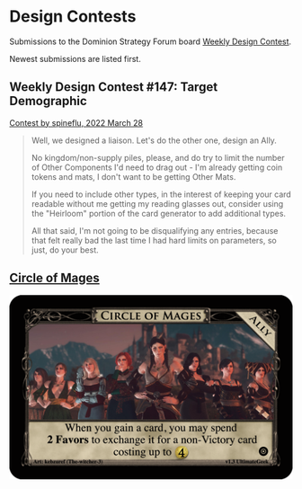 # Design Contests
Submissions to the Dominion Strategy Forum board
[Weekly Design Contest](http://forum.dominionstrategy.com/index.php?board=74.0).

Newest submissions are listed first.

## Weekly Design Contest #147: Target Demographic
[Contest by spineflu, 2022 March 28](http://forum.dominionstrategy.com/index.php?topic=21156.0)

> Well, we designed a liaison. Let's do the other one, design an Ally.
>
> No kingdom/non-supply piles, please, and do try to limit the number of Other Components I'd need to drag out - I'm already getting coin tokens and mats, I don't want to be getting Other Mats.
>
> If you need to include other types, in the interest of keeping your card readable without me getting my reading glasses out, consider using the "Heirloom" portion of the card generator to add additional types.
>
> All that said, I'm not going to be disqualifying any entries, because that felt really bad the last time I had hard limits on parameters, so just, do your best.

## [Circle of Mages](circle-of-mages)
![](circle-of-mages/ally-circle-of-mages.png)

